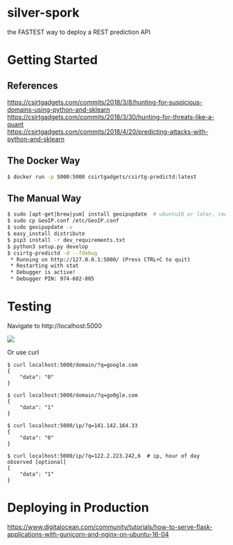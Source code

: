 # silver-spork
the FASTEST way to deploy a REST prediction API

# Getting Started
## References
https://csirtgadgets.com/commits/2018/3/8/hunting-for-suspicious-domains-using-python-and-sklearn  
https://csirtgadgets.com/commits/2018/3/30/hunting-for-threats-like-a-quant  
https://csirtgadgets.com/commits/2018/4/20/predicting-attacks-with-python-and-sklearn  

## The Docker Way

```bash
$ docker run -p 5000:5000 csirtgadgets/csirtg-predictd:latest
```

## The Manual Way

```bash
$ sudo [apt-get|brew|yum] install geoipupdate  # ubuntu16 or later, requires python3
$ sudo cp GeoIP.conf /etc/GeoIP.conf
$ sudo geoipupdate -v
$ easy_install distribute
$ pip3 install -r dev_requirements.txt
$ python3 setup.py develop
$ csirtg-predictd -d --fdebug
 * Running on http://127.0.0.1:5000/ (Press CTRL+C to quit)
 * Restarting with stat
 * Debugger is active!
 * Debugger PIN: 974-602-805
```

# Testing
Navigate to http://localhost:5000

![](https://user-images.githubusercontent.com/474878/39194869-95eed9e6-47ac-11e8-85b2-b7ee373fd55e.png?raw=true)

Or use curl
```
$ curl localhost:5000/domain/?q=google.com
{
    "data": "0"
}

$ curl localhost:5000/domain/?q=go0gle.com
{
    "data": "1"
}

$ curl localhost:5000/ip/?q=141.142.164.33
{
    "data": "0"
}

$ curl localhost:5000/ip/?q=122.2.223.242,6  # ip, hour of day observed [optional]
{
    "data": "1"
}
```

# Deploying in Production

https://www.digitalocean.com/community/tutorials/how-to-serve-flask-applications-with-gunicorn-and-nginx-on-ubuntu-16-04
